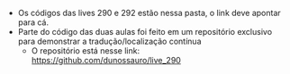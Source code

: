 - Os códigos das lives 290 e 292 estão nessa pasta, o link deve apontar para cá.
- Parte do código das duas aulas foi feito em um repositório exclusivo para demonstrar a tradução/localização contínua
  - O repositório está nesse link: https://github.com/dunossauro/live_290
